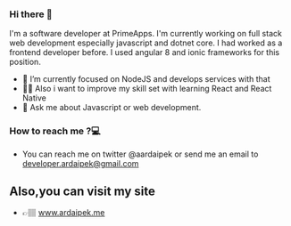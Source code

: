 ### Hi there 👋



 I'm a software developer at PrimeApps. I'm currently working on full stack web development especially javascript and dotnet core. I had worked as a frontend developer before. I used angular 8 and ionic frameworks for this position.

- 🌱 I’m currently focused on NodeJS and develops services with that
- 💪🏽 Also i want to improve my skill set with learning React and React Native
- 💬 Ask me about Javascript or web development.


### How to reach me ?💻
    
  - You can reach me on twitter @aardaipek or send me an email to developer.ardaipek@gmail.com

## Also,you can visit my site

- 👉🏽 www.ardaipek.me

